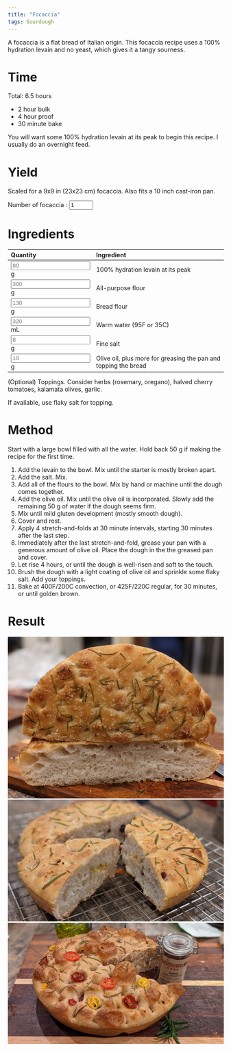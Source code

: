 ```yaml
---
title: "Focaccia"
tags: Sourdough
---
```


A focaccia is a flat bread of Italian origin. This focaccia recipe uses a 100% hydration levain and no yeast, which gives it a tangy sourness.

# Time
Total: 6.5 hours
- 2 hour bulk
- 4 hour proof
- 30 minute bake

You will want some 100% hydration levain at its peak to begin this recipe. I usually do an overnight feed.

# Yield
Scaled for a 9x9 in (23x23 cm) focaccia. Also fits a 10 inch cast-iron pan.

Number of focaccia : <input type="number" min="0" max="10" id="numBread" value="1" placeholder = "1" onclick="calculateRecipe(this.value, this.placeholder)">

# Ingredients
<script> 
  function calculateRecipe(numBread, defaultNumBread) 
  {
  calculateIngredientQuantity(numBread, defaultNumBread, "ap_flour")
  calculateIngredientQuantity(numBread, defaultNumBread, "bread_flour")
  calculateIngredientQuantity(numBread, defaultNumBread, "water")
  calculateIngredientQuantity(numBread, defaultNumBread, "salt")
  calculateIngredientQuantity(numBread, defaultNumBread, "levain")
  calculateIngredientQuantity(numBread, defaultNumBread, "olive_oil")
  } 
  
  function calculateIngredientQuantity(numBread, defaultNumBread, id) 
  { 
  // The placeholders hold the quantity of that ingredient.
  document.getElementById(id).value = numBread / defaultNumBread * document.getElementById(id).placeholder
  } 
</script> 

<table>
<colgroup>
<col width="30%" />
<col width="70%" />
</colgroup>
<thead>
<tr class="header">
<th align="left">Quantity</th>
<th align="left">Ingredient</th>
</tr>
</thead>
<tbody>
<tr>
<td markdown="span"><input type="text" id="levain" placeholder="80" readonly> g
  </td>
<td markdown="span">100% hydration levain at its peak
  </td>
</tr>
<tr>
<td markdown="span"><input type="text" id="ap_flour" placeholder="300" readonly> g
  </td>
<td markdown="span">All-purpose flour
  </td>
</tr>
<tr>
<td markdown="span"><input type="text" id="bread_flour" placeholder="130" readonly> g
  </td>
<td markdown="span">Bread flour
  </td>
</tr>
<tr>
<td markdown="span"><input type="text" id="water" placeholder="320" readonly> mL
  </td>
<td markdown="span">Warm water (95F or 35C)
  </td>
</tr>
<tr>
<td markdown="span"><input type="text" id="salt" placeholder="8" readonly> g <!-- 1.25 tsp -->
  </td>
<td markdown="span">Fine salt
  </td>
</tr>
<tr>
<td markdown="span"><input type="text" id="olive_oil" placeholder="10" readonly> g <!-- 2 tsp -->
  </td>
<td markdown="span">Olive oil, plus more for greasing the pan and topping the bread
  </td>
</tr>
</tbody>
</table>

(Optional) Toppings. Consider herbs (rosemary, oregano), halved cherry tomatoes, kalamata olives, garlic.

If available, use flaky salt for topping.

# Method
Start with a large bowl filled with all the water. Hold back 50 g if making the recipe for the first time.
1. Add the levain to the bowl. Mix until the starter is mostly broken apart.
2. Add the salt. Mix.
3. Add all of the flours to the bowl. Mix by hand or machine until the dough comes together. 
4. Add the olive oil. Mix until the olive oil is incorporated. Slowly add the remaining 50 g of water if the dough seems firm.
5. Mix until mild gluten development (mostly smooth dough).
6. Cover and rest.
7. Apply 4 stretch-and-folds at 30 minute intervals, starting 30 minutes after the last step.
8. Immediately after the last stretch-and-fold, grease your pan with a generous amount of olive oil. Place the dough in the the greased pan and cover.
9. Let rise 4 hours, or until the dough is well-risen and soft to the touch.
10. Brush the dough with a light coating of olive oil and sprinkle some flaky salt. Add your toppings.
11. Bake at 400F/200C convection, or 425F/220C regular, for 30 minutes, or until golden brown.

# Result
![Rosemary topped focaccia](/assets/focaccia/rosemary_focaccia.jpg)
![Garlic, kalamata olive, and rosemary focaccia](/assets/focaccia/garlic_focaccia.jpg)
![Cherry tomato and rosemary focaccia](/assets/focaccia/tomato_focaccia.jpg)
